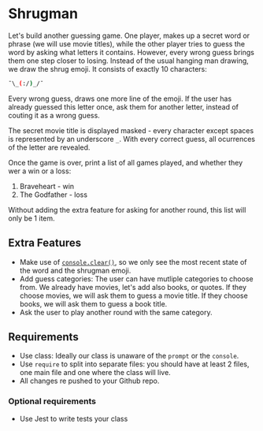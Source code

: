 # Shrugman

Let's build another guessing game.
One player, makes up a secret word or phrase (we will use movie titles), while the other player tries to guess the word by asking what letters it contains.
However, every wrong guess brings them one step closer to losing.
Instead of the usual hanging man drawing, we draw the shrug emoji. It consists of exactly 10 characters:

```bash
¯\_(:/)_/¯
```

Every wrong guess, draws one more line of the emoji.
If the user has already guessed this letter once, ask them for another letter, instead of couting it as a wrong guess.

The secret movie title is displayed masked - every character except spaces is represented by an underscore `_`.
With every correct guess, all ocurrences of the letter are revealed.

Once the game is over, print a list of all games played, and whether they wer a win or a loss: 

1. Braveheart - win
2. The Godfather - loss

Without adding the extra feature for asking for another round, this list will only be 1 item.

## Extra Features

- Make use of [`console.clear()`](https://www.geeksforgeeks.org/node-js-console-clear-method/), so we only see the most recent state of the word and the shrugman emoji.
- Add guess categories: The user can have mutliple categories to choose from. We already have movies, let's add also books, or quotes. If they choose movies, we will ask them to guess a movie title. If they choose books, we will ask them to guess a book title.
- Ask the user to play another round with the same category.

## Requirements

- Use class: Ideally our class is unaware of the `prompt` or the `console`.
- Use `require` to split into separate files: you should have at least 2 files, one main file and one where the class will live.
- All changes re pushed to your Github repo.

### Optional requirements

- Use Jest to write tests your class